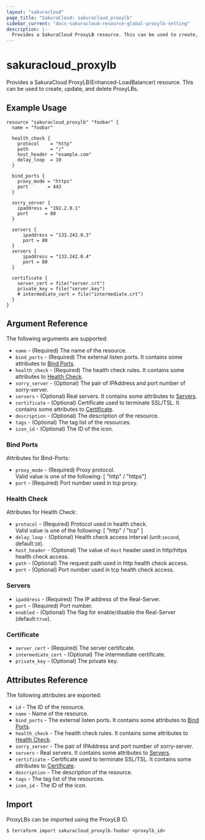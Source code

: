 ```yaml
---
layout: "sakuracloud"
page_title: "SakuraCloud: sakuracloud_proxylb"
sidebar_current: "docs-sakuracloud-resource-global-proxylb-setting"
description: |-
  Provides a SakuraCloud ProxyLB resource. This can be used to create, update, and delete ProxyLBs.
---
```


# sakuracloud\_proxylb

Provides a SakuraCloud ProxyLB(Enhanced-LoadBalancer) resource. This can be used to create, update, and delete ProxyLBs.

## Example Usage

```hcl
resource "sakuracloud_proxylb" "foobar" {
  name = "foobar"

  health_check {
    protocol    = "http"
    path        = "/"
    host_header = "example.com"
    delay_loop  = 10
  }

  bind_ports {
    proxy_mode = "https"
    port       = 443
  }

  sorry_server {
    ipaddress = "192.2.0.1"
    port      = 80
  }

  servers {
      ipaddress = "133.242.0.3"
      port = 80
  }
  servers {
      ipaddress = "133.242.0.4"
      port = 80
  }

  certificate {
    server_cert = file("server.crt")
    private_key = file("server.key")    
    # intermediate_cert = file("intermediate.crt")
  }
}
```

## Argument Reference

The following arguments are supported:

* `name` - (Required) The name of the resource.
* `bind_ports` - (Required) The external listen ports. It contains some attributes to [Bind Ports](#bind-ports).
* `health_check` - (Required) The health check rules. It contains some attributes to [Health Check](#health-check).
* `sorry_server` - (Optional) The pair of IPAddress and port number of sorry-server.
* `servers` - (Optional) Real servers. It contains some attributes to [Servers](#servers).
* `certificate` - (Optional) Certificate used to terminate SSL/TSL. It contains some attributes to [Certificate](#certificate).
* `description` - (Optional) The description of the resource.
* `tags` - (Optional) The tag list of the resources.
* `icon_id` - (Optional) The ID of the icon.

### Bind Ports

Attributes for Bind-Ports:

* `proxy_mode` - (Required) Proxy protocol.  
Valid value is one of the following: [ "http" / "https"]
* `port` - (Required) Port number used in tcp proxy.


### Health Check

Attributes for Health Check:

* `protocol` - (Required) Protocol used in health check.  
Valid value is one of the following: [ "http" / "tcp" ]
* `delay_loop` - (Optional) Health check access interval (unit:`second`, default:`10`).
* `host_header` - (Optional) The value of `Host` header used in http/https health check access.
* `path` - (Optional) The request path used in http health check access.
* `port` - (Optional) Port number used in tcp health check access.

### Servers

* `ipaddress` - (Required) The IP address of the Real-Server.
* `port` - (Required) Port number.
* `enabled` - (Optional) The flag for enable/disable the Real-Server (default:`true`).

### Certificate

* `server_cert` - (Required) The server certificate.
* `intermediate_cert` - (Optional) The intermediate certificate.
* `private_key` - (Optional) The private key.

## Attributes Reference

The following attributes are exported:

* `id` - The ID of the resource.
* `name` - Name of the resource.
* `bind_ports` - The external listen ports. It contains some attributes to [Bind Ports](#bind-ports).
* `health_check` - The health check rules. It contains some attributes to [Health Check](#health-check).
* `sorry_server` - The pair of IPAddress and port number of sorry-server.
* `servers` - Real servers. It contains some attributes to [Servers](#servers).
* `certificate` - Certificate used to terminate SSL/TSL. It contains some attributes to [Certificate](#certificate).
* `description` - The description of the resource.
* `tags` - The tag list of the resources.
* `icon_id` - The ID of the icon.

## Import

ProxyLBs can be imported using the ProxyLB ID.

```
$ terraform import sakuracloud_proxylb.foobar <proxylb_id>
```
